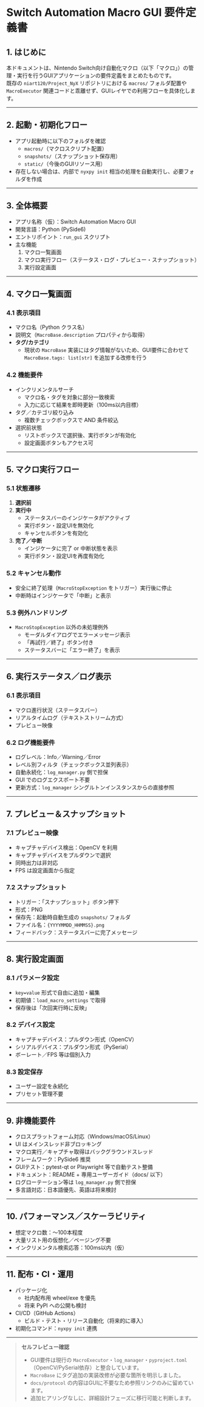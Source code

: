 # Switch Automation Macro GUI 要件定義書

## 1. はじめに
本ドキュメントは、Nintendo Switch向け自動化マクロ（以下「マクロ」）の管理・実行を行うGUIアプリケーションの要件定義をまとめたものです。  
既存の `niart120/Project_NyX` リポジトリにおける `macros/` フォルダ配置や `MacroExecutor` 関連コードと乖離せず、GUIレイヤでの利用フローを具体化します。

---

## 2. 起動・初期化フロー
- アプリ起動時に以下のフォルダを確認  
  - `macros/`（マクロスクリプト配置）  
  - `snapshots/`（スナップショット保存用）  
  - `static/`（今後のGUIリソース用）  
- 存在しない場合は、内部で `nyxpy init` 相当の処理を自動実行し、必要フォルダを作成  

---

## 3. 全体概要
- アプリ名称（仮）：Switch Automation Macro GUI  
- 開発言語：Python (PySide6)  
- エントリポイント：`run_gui` スクリプト  
- 主な機能  
  1. マクロ一覧画面  
  2. マクロ実行フロー（ステータス・ログ・プレビュー・スナップショット）  
  3. 実行設定画面  

---

## 4. マクロ一覧画面

### 4.1 表示項目
- マクロ名（Python クラス名）  
- 説明文（`MacroBase.description` プロパティから取得）  
- **タグ/カテゴリ**  
  - 現状の `MacroBase` 実装にはタグ情報がないため、GUI要件に合わせて `MacroBase.tags: list[str]` を追加する改修を行う  

### 4.2 機能要件
- インクリメンタルサーチ  
  - マクロ名・タグを対象に部分一致検索  
  - 入力に応じて結果を即時更新（100ms以内目標）  
- タグ／カテゴリ絞り込み  
  - 複数チェックボックスで AND 条件絞込  
- 選択前状態  
  - リストボックスで選択後、実行ボタンが有効化  
  - 設定画面ボタンもアクセス可  

---

## 5. マクロ実行フロー

### 5.1 状態遷移
1. **選択前**  
2. **実行中**  
   - ステータスバーのインジケータがアクティブ  
   - 実行ボタン・設定UIを無効化  
   - キャンセルボタンを有効化  
3. **完了／中断**  
   - インジケータに完了 or 中断状態を表示  
   - 実行ボタン・設定UIを再度有効化  

### 5.2 キャンセル動作
- 安全に終了処理（`MacroStopException` をトリガー）実行後に停止  
- 中断時はインジケータで「中断」と表示  

### 5.3 例外ハンドリング
- `MacroStopException` 以外の未処理例外  
  - モーダルダイアログでエラーメッセージ表示  
  - 「再試行／終了」ボタン付き  
  - ステータスバーに「エラー終了」を表示  

---

## 6. 実行ステータス／ログ表示

### 6.1 表示項目
- マクロ進行状況（ステータスバー）  
- リアルタイムログ（テキストストリーム方式）  
- プレビュー映像  

### 6.2 ログ機能要件
- ログレベル：Info／Warning／Error  
- レベル別フィルタ（チェックボックス並列表示）  
- 自動永続化：`log_manager.py` 側で担保  
- GUI でのログエクスポート不要  
- 更新方式：`log_manager` シングルトンインスタンスからの直接参照  

---

## 7. プレビュー＆スナップショット

### 7.1 プレビュー映像
- キャプチャデバイス検出：OpenCV を利用  
- キャプチャデバイスをプルダウンで選択  
- 同時出力は非対応  
- FPS は設定画面から指定  

### 7.2 スナップショット
- トリガー：「スナップショット」ボタン押下  
- 形式：PNG  
- 保存先：起動時自動生成の `snapshots/` フォルダ  
- ファイル名：`{YYYYMMDD_HHMMSS}.png`  
- フィードバック：ステータスバーに完了メッセージ  

---

## 8. 実行設定画面

### 8.1 パラメータ設定
- `key=value` 形式で自由に追加・編集  
- 初期値：`load_macro_settings` で取得  
- 保存後は「次回実行時に反映」  

### 8.2 デバイス設定
- キャプチャデバイス：プルダウン形式（OpenCV）  
- シリアルデバイス：プルダウン形式（PySerial）  
- ボーレート／FPS 等は個別入力  

### 8.3 設定保存
- ユーザー設定を永続化  
- プリセット管理不要  

---

## 9. 非機能要件

- クロスプラットフォーム対応（Windows/macOS/Linux）  
- UI はメインスレッド非ブロッキング  
- マクロ実行／キャプチャ取得はバックグラウンドスレッド  
- フレームワーク：PySide6 推奨  
- GUIテスト：pytest-qt or Playwright 等で自動テスト整備  
- ドキュメント：README + 専用ユーザーガイド（docs/ 以下）  
- ログローテーション等は `log_manager.py` 側で担保  
- 多言語対応：日本語優先、英語は将来検討  

---

## 10. パフォーマンス／スケーラビリティ

- 想定マクロ数：〜100本程度  
- 大量リスト用の仮想化／ページング不要  
- インクリメンタル検索応答：100ms以内（仮）  

---

## 11. 配布・CI・運用

- パッケージ化  
  - 社内配布用 wheel/exe を優先  
  - 将来 PyPI への公開も検討  
- CI/CD（GitHub Actions）  
  - ビルド・テスト・リリース自動化（将来的に導入）  
- 初期化コマンド：`nyxpy init` 連携  

---

> **セルフレビュー確認**  
> - GUI要件は現行の `MacroExecutor`・`log_manager`・`pyproject.toml`（OpenCV/PySerial依存）と整合しています。  
> - `MacroBase` にタグ追加の実装改修が必要な箇所を明示しました。  
> - `docs/protocol` の内容はGUIに不要なため参照リンクのみに留めています。  
> - 追加ヒアリングなしに、詳細設計フェーズに移行可能と判断します。